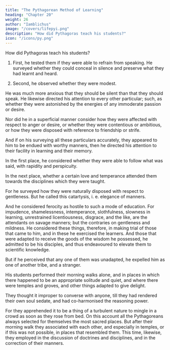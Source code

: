 ```yaml
---
title: "The Pythagorean Method of Learning"
heading: "Chapter 20"
weight: 26
author: "Iamblichus"
image: "/covers/lifepyi.png"
description: "How did Pythagoras teach his students?"
icon: "/icons/py.png"
---
```



<!-- We shall however exhibit a few specimens, and those the most celebrated, of the , and also the monuments of the studies in which those men engaged.  -->

How did Pythagoras teach his students?

1. First, he tested them if they <!--  in making trial [of the aptitude of those that came to him] considered whether they could echemuthein, i. e. whether they  -->were able to refrain from speaking.  He surveyed whether they could conceal in silence and preserve what they had learnt and heard. 

2. Second, he observed whether they were modest. 

He was much more anxious that they should be silent than that they should speak. He likewise directed his attention to every other particular; such, as whether they were astonished by the energies of any immoderate passion or desire. 

Nor did he in a superficial manner consider how they were affected with respect to anger or desire, or whether they were contentious or ambitious, or how they were disposed with reference to friendship or strife. 

And if on his surveying all these particulars accurately, they appeared to him to be endued with worthy manners, then he directed his attention to their facility in learning and their memory. 

In the first place, he considered whether they were able to follow what was said, with rapidity and perspicuity. 

In the next place, whether a certain love and temperance attended them towards the disciplines which they were taught. 

For he surveyed how they were naturally disposed with respect to gentleness. But he called this catartysis, i. e. elegance of manners. 

And he considered ferocity as hostile to such a mode of education. For impudence, shamelessness, intemperance, slothfulness, slowness in learning, unrestrained licentiousness, disgrace, and the like, are the attendants on savage manners; but the contraries on gentleness and mildness. He considered these things, therefore, in making trial of those that came to him, and in these he exercised the learners. And those that were adapted to receive the goods of the wisdom he possessed, he admitted to be his disciples, and thus endeavoured to elevate them to scientific knowledge. 

But if he perceived that any one of them was unadapted, he expelled him as one of another tribe, and a stranger.

<!-- In the next place, I shall speak of the studies which he delivered through the whole of the day to his associates. For those who committed themselves to the guidance of his doctrine, acted in the following manner=  -->

His students performed their morning walks alone, and in places in which there happened to be an appropriate solitude and quiet, and where there were temples and groves, and other things adapted to give delight. 

They thought it improper to converse with anyone, till they had rendered their own soul sedate, and had co-harmonised the reasoning power. 

For they apprehended it to be a thing of a turbulent nature to mingle in a crowd as soon as they rose from bed. On this account all the Pythagoreans always selected for themselves the most sacred places. But after their morning walk they associated with each other, and especially in temples, or if this was not possible, in places that resembled them. This time, likewise, they employed in the discussion of doctrines and disciplines, and in the correction of their manners.
